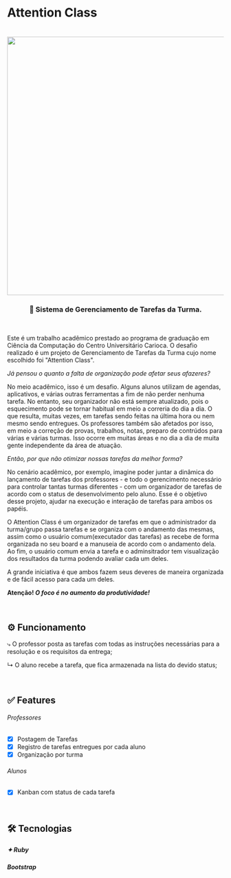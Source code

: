 # Attention Class

<h1 align="center"><img src="https://user-images.githubusercontent.com/36510291/97642455-f1edc080-1a23-11eb-936d-e22c284fa996.png" width="600"></h1>
<h3 align="center"> 📌 Sistema de Gerenciamento de Tarefas da Turma.</h3>
</br>
<p>Este é um trabalho acadêmico prestado ao programa de graduação em Ciência da Computação do Centro Universitário Carioca. O desafio realizado é um projeto de Gerenciamento de Tarefas da Turma cujo nome escolhido foi "Attention Class".</p>

<p><i>Já pensou o quanto a falta de organização pode afetar seus afazeres?</i></p>
<p>No meio acadêmico, isso é um desafio. Alguns alunos utilizam de agendas, aplicativos, e várias outras ferramentas a fim de não perder nenhuma tarefa. No entanto, seu organizador não está sempre atualizado, pois o esquecimento pode se tornar habitual em meio a correria do dia a dia. O que resulta, muitas vezes, em tarefas sendo feitas na última hora ou nem mesmo sendo entregues. Os professores também são afetados por isso, em meio a correção de provas, trabalhos, notas, preparo de contrúdos para várias e várias turmas. Isso ocorre em muitas áreas e no dia a dia de muita gente independente da área de atuação.</p>

<p><i>Então, por que não otimizar nossas tarefas da melhor forma?</i></p> 
<p>No cenário acadêmico, por exemplo, imagine poder juntar a dinâmica do lançamento de tarefas dos professores - e todo o gerencimento necessário para controlar tantas turmas diferentes - com um organizador de tarefas de acordo com o status de desenvolvimento pelo aluno. Esse é o objetivo desse projeto, ajudar na execução e interação de tarefas para ambos os papéis.</p>

<p>O Attention Class é um organizador de tarefas em que o administrador da turma/grupo passa tarefas e se organiza com o andamento das mesmas, assim como o usuário comum(executador das tarefas) as recebe de forma organizada no seu board e a manuseia de acordo com o andamento dela. 
Ao fim, o usuário comum envia a tarefa e o adminsitrador tem visualização dos resultados da turma podendo avaliar cada um deles.</p>

<p>A grande iniciativa é que ambos fazem seus deveres de maneira organizada e de fácil acesso para cada um deles. </p>

<strong>  Atenção! <i>O foco é no aumento da produtividade! </i></strong>

</br>

<h2>⚙ Funcionamento</h2>
<p>⤷ O professor posta as tarefas com todas as instruções necessárias para a resolução e os requisitos da entrega;</p>
<p>↳ O aluno recebe a tarefa, que fica armazenada na lista do devido status;</p>  
</br>

<h2>✅ Features</h2>
<h6>Professores</h6>

- [x] Postagem de Tarefas
- [x] Registro de tarefas entregues por cada aluno
- [x] Organização por turma

<h6>Alunos</h6>

- [x] Kanban com status de cada tarefa
</br>

<h2>🛠️ Tecnologias</h2>
<h5>✦ Ruby</h5>
<h5> Bootstrap</h5>
